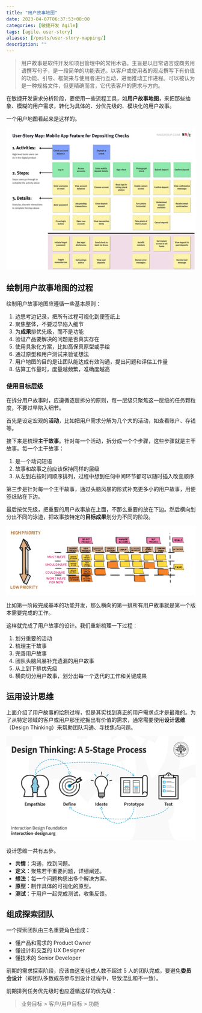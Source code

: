 ```yaml
---
title: "用户故事地图"
date: 2023-04-07T06:37:53+08:00
categories: [敏捷开发 Agile]
tags: [agile，user-story]
aliases: [/posts/user-story-mapping/]
description: ""
---
```


> 用户故事是软件开发和项目管理中的常用术语。主旨是以日常语言或商务用语撰写句子，是一段简单的功能表述。以客户或使用者的观点撰写下有价值的功能、引导、框架来与使用者进行互动，进而推动工作进程。可以被认为是一种规格文件，但更精确而言，它代表客户的需求与方向。

在敏捷开发需求分析阶段，要使用一些流程工具，如**用户故事地图**，来把那些抽象、模糊的用户需求，转化为具体的、分优先级的、模块化的用户故事。

一个用户地图看起来是这样的。

![](/images/user-story-mapping/user-story.png)

## 绘制用户故事地图的过程

绘制用户故事地图应遵循一些基本原则：

1. 边思考边记录，把所有过程可视化到便签纸上
2. 聚焦整体，不要过早陷入细节
3. 为**成果**排优先级，而不是功能
4. 验证产品要解决的问题是否真实存在
5. 使用具象化方案，比如高保真原型或手绘
6. 通过原型和用户测试来验证想法
7. 用户地图的目的是让团队能达成有效沟通，提出问题和评估工作量
8. 估算工作量时，度量越频繁，准确度越高

### 使用目标层级

在拆分用户故事时，应遵循逐层拆分的原则，每一层级只聚焦这一层级的任务颗粒度，不要过早陷入细节。

首先是设定宏观的**活动**，比如把用户需求分解为几个大的活动，如查看账户、存钱等。

接下来是梳理**主干故事**。针对每一个活动，拆分成一个个步骤，这些步骤就是主干故事。每一个主干故事：

1. 是一个动词短语
2. 故事和故事之前应该保持同样的层级
3. 从左到右按时间顺序排列，过程中想到任何中间环节都可以随时插入改变顺序

第三步是针对每一个主干故事，通过头脑风暴的形式补充更多小的用户故事，用便签纸贴在下边。

最后按优先级，把重要的用户故事放在上面，不那么重要的放在下边。然后横向划分出不同的泳道，把故事按特定的**目标成果**划分为不同的阶段。

![](/images/user-story-mapping/user-story-2.png)

比如第一阶段完成基本的功能开发，那么横向的第一排所有用户故事就是第一个版本需要完成的工作。

这样就完成了用户故事的设计。我们重新梳理一下过程：

1. 划分重要的活动
2. 梳理主干故事
3. 完善用户故事
4. 团队头脑风暴补充遗漏的用户故事
5. 从上到下排优先级
6. 横向切分用户故事，划分出每一个迭代的工作和关键成果

## 运用设计思维

上面介绍了用户故事的绘制过程，但是其实找到真正的用户需求点才是最难的。为了从特定领域的客户或用户那里挖掘出有价值的需求，通常需要使用**设计思维**（Design Thinking）来帮助团队沟通、寻找焦点问题。

![](/images/user-story-mapping/design-thinking.png)

设计思维一共有五步。

- **共情**：沟通，找到问题。
- **定义**：聚焦若干重要问题，详细阐述。
- **想法**：每一个问题构思出多个解决方案。
- **原型**：制作具体的可视化的原型。
- **测试**：于用户一起完成测试，收集反馈。

## 组成探索团队

一个探索团队由三名重要角色组成：

- 懂产品和需求的 Product Owner
- 懂设计和交互的 UX Designer
- 懂技术的 Senior Developer

前期的需求探索阶段，应该由这支组成人数不超过 5 人的团队完成，要避免**委员会设计**（即团队多数成员参与到设计过程中，导致混乱和不一致）。

前期排列任务优先级时也应遵循这样的优先级：

> 业务目标 > 客户/用户目标 > 功能
